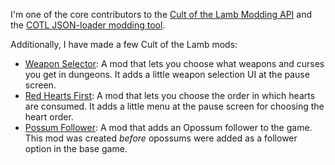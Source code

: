 I'm one of the core contributors to the [Cult of the Lamb Modding API][1] and the [COTL JSON-loader modding tool][2].

Additionally, I have made a few Cult of the Lamb mods:

- [Weapon Selector][3]: A mod that lets you choose what weapons and curses you get in dungeons. It adds a little weapon selection UI at the pause screen.
- [Red Hearts First][4]: A mod that lets you choose the order in which hearts are consumed. It adds a little menu at the pause screen for choosing the heart order.
- [Possum Follower][5]: A mod that adds an Opossum follower to the game. This mod was created *before* opossums were added as a follower option in the base game.


[1]: https://thunderstore.io/c/cult-of-the-lamb/p/xhayper/COTL_API/
[2]: https://thunderstore.io/c/cult-of-the-lamb/p/KellyBetty/COTL_JSONLoader/
[3]: https://thunderstore.io/c/cult-of-the-lamb/p/KellyBetty/Weapon_Selector/
[4]: https://thunderstore.io/c/cult-of-the-lamb/p/KellyBetty/Red_Hearts_First/
[5]: https://thunderstore.io/c/cult-of-the-lamb/p/KellyBetty/PossumFollower/
